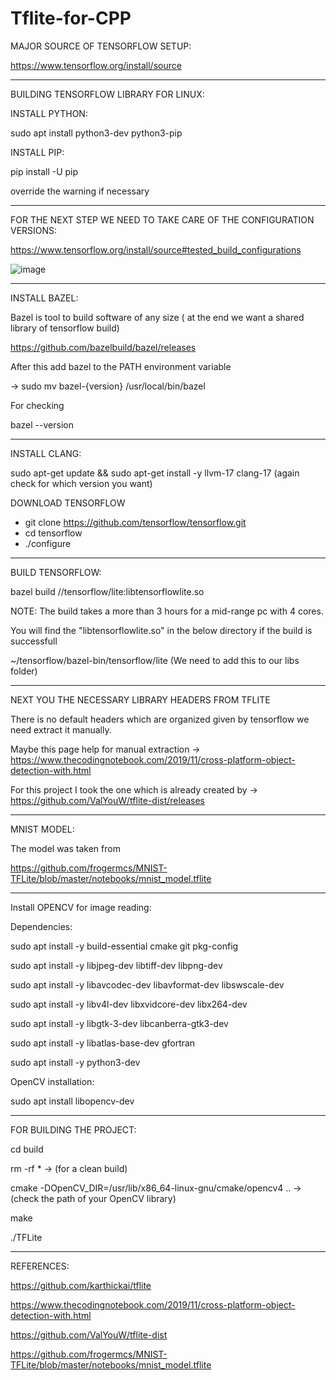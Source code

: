 # Tflite-for-CPP

MAJOR SOURCE OF TENSORFLOW SETUP:

https://www.tensorflow.org/install/source

-----------------------------------------------------------------------------------------------------------------------------------------
BUILDING TENSORFLOW LIBRARY FOR LINUX:

INSTALL PYTHON:

sudo apt install python3-dev python3-pip

INSTALL PIP:

pip install -U pip

override the warning if necessary

-----------------------------------------------------------------------------------------------------------------------------------------

FOR THE NEXT STEP WE NEED TO TAKE CARE OF THE CONFIGURATION VERSIONS:

https://www.tensorflow.org/install/source#tested_build_configurations

![image](https://github.com/user-attachments/assets/96e7a666-253d-4509-8d4e-7e83e0197fc8)


-----------------------------------------------------------------------------------------------------------------------------------------

INSTALL BAZEL:

Bazel is tool to build software of any size ( at the end we want a shared library of 
tensorflow build)

https://github.com/bazelbuild/bazel/releases

After this add bazel to the PATH environment variable

-> sudo mv bazel-{version} /usr/local/bin/bazel

For checking

bazel --version

-----------------------------------------------------------------------------------------------------------------------------------------

INSTALL CLANG:

sudo apt-get update && sudo apt-get install -y llvm-17 clang-17  (again check for which version you want)

DOWNLOAD TENSORFLOW

* git clone https://github.com/tensorflow/tensorflow.git
* cd tensorflow
* ./configure

-----------------------------------------------------------------------------------------------------------------------------------------

BUILD TENSORFLOW:

bazel build //tensorflow/lite:libtensorflowlite.so

NOTE: The build takes a more than 3 hours for a mid-range pc with 4 cores.

You will find the "libtensorflowlite.so" in the below directory if the build is successfull

~/tensorflow/bazel-bin/tensorflow/lite    (We need to add this to our libs folder)

-----------------------------------------------------------------------------------------------------------------------------------------

NEXT YOU THE NECESSARY LIBRARY HEADERS FROM TFLITE

There is no default headers which are organized given by tensorflow we need extract it manually.

Maybe this page help for manual extraction -> https://www.thecodingnotebook.com/2019/11/cross-platform-object-detection-with.html

For this project I took the one which is already created by -> https://github.com/ValYouW/tflite-dist/releases

-----------------------------------------------------------------------------------------------------------------------------------------

MNIST MODEL:

The model was taken from 

https://github.com/frogermcs/MNIST-TFLite/blob/master/notebooks/mnist_model.tflite

-----------------------------------------------------------------------------------------------------------------------------------------

Install OPENCV for image reading:

Dependencies:

sudo apt install -y build-essential cmake git pkg-config

sudo apt install -y libjpeg-dev libtiff-dev libpng-dev

sudo apt install -y libavcodec-dev libavformat-dev libswscale-dev

sudo apt install -y libv4l-dev libxvidcore-dev libx264-dev

sudo apt install -y libgtk-3-dev libcanberra-gtk3-dev

sudo apt install -y libatlas-base-dev gfortran

sudo apt install -y python3-dev

OpenCV installation:

sudo apt install libopencv-dev

-----------------------------------------------------------------------------------------------------------------------------------------

FOR BUILDING THE PROJECT:

cd build

rm -rf *    -> (for a clean build)

cmake -DOpenCV_DIR=/usr/lib/x86_64-linux-gnu/cmake/opencv4 ..      -> (check the path of your OpenCV library) 

make

./TFLite

-----------------------------------------------------------------------------------------------------------------------------------------


REFERENCES:

https://github.com/karthickai/tflite

https://www.thecodingnotebook.com/2019/11/cross-platform-object-detection-with.html

https://github.com/ValYouW/tflite-dist

https://github.com/frogermcs/MNIST-TFLite/blob/master/notebooks/mnist_model.tflite
